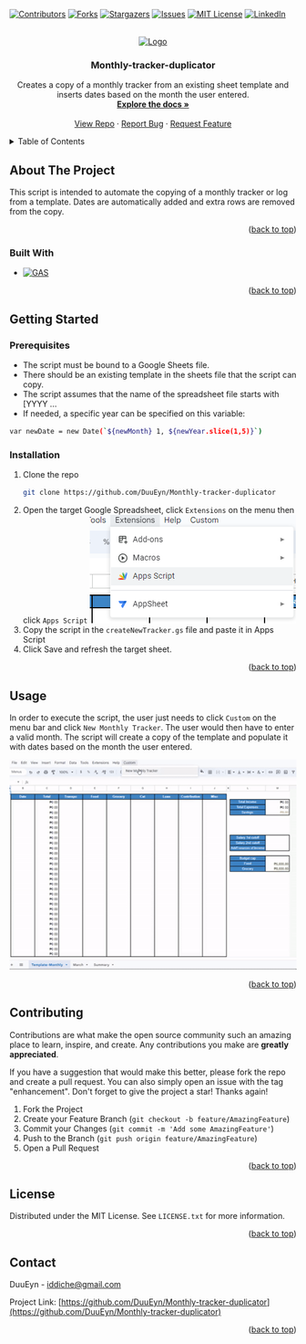 
<a name="readme-top"></a>

[![Contributors][contributors-shield]][contributors-url]
[![Forks][forks-shield]][forks-url]
[![Stargazers][stars-shield]][stars-url]
[![Issues][issues-shield]][issues-url]
[![MIT License][license-shield]][license-url]
[![LinkedIn][linkedin-shield]][linkedin-url]



<!-- PROJECT LOGO -->
<br />
<div align="center">
  <a href="https://github.com/DuuEyn/Monthly-tracker-duplicator">
    <img src="https://lh3.googleusercontent.com/yCF7mTvXRF_EhDf7Kun5_-LMYTbD2IL-stx_D97EzpACfhpGjY_Frx8NZw63rSn2dME0v8-Im49Mh16htvPAGmEOMhiTxDZzo6rB7MY" alt="Logo" width="80" height="80">
  </a>

<h3 align="center">Monthly-tracker-duplicator</h3>

  <p align="center">
    Creates a copy of a monthly tracker from an existing sheet template and inserts dates based on the month the user entered.
    <br />
    <a href="https://github.com/DuuEyn/Monthly-tracker-duplicator
"><strong>Explore the docs »</strong></a>
    <br />
    <br />
    <a href="https://github.com/DuuEyn/Monthly-tracker-duplicator
">View Repo</a>
    ·
    <a href="https://github.com/DuuEyn/Monthly-tracker-duplicator
/issues">Report Bug</a>
    ·
    <a href="https://github.com/DuuEyn/Monthly-tracker-duplicator
/issues">Request Feature</a>
  </p>
</div>



<!-- TABLE OF CONTENTS -->
<details>
  <summary>Table of Contents</summary>
  <ol>
    <li>
      <a href="#about-the-project">About The Project</a>
      <ul>
        <li><a href="#built-with">Built With</a></li>
      </ul>
    </li>
    <li>
      <a href="#getting-started">Getting Started</a>
      <ul>
        <li><a href="#prerequisites">Prerequisites</a></li>
        <li><a href="#installation">Installation</a></li>
      </ul>
    </li>
    <li><a href="#usage">Usage</a></li>
    <li><a href="#contributing">Contributing</a></li>
    <li><a href="#license">License</a></li>
    <li><a href="#contact">Contact</a></li>
  </ol>
</details>



<!-- ABOUT THE PROJECT -->
## About The Project

This script is intended to automate the copying of a monthly tracker or log from a template. 
Dates are automatically added and extra rows are removed from the copy.

<p align="right">(<a href="#readme-top">back to top</a>)</p>



### Built With

* [![GAS][gas.js]][gas-url]

<p align="right">(<a href="#readme-top">back to top</a>)</p>



<!-- GETTING STARTED -->
## Getting Started



### Prerequisites

* The script must be bound to a Google Sheets file. 
* There should be an existing template in the sheets file that the script can copy.
* The script assumes that the name of the spreadsheet file starts with [YYYY ...
* If needed, a specific year can be specified on this variable:
```sh
var newDate = new Date(`${newMonth} 1, ${newYear.slice(1,5)}`)
```

### Installation

1. Clone the repo
   ```sh
   git clone https://github.com/DuuEyn/Monthly-tracker-duplicator
   ```
2. Open the target Google Spreadsheet, click `Extensions` on the menu then click `Apps Script`
   ![Menu Screen Shot][menu-screenshot]
3. Copy the script in the `createNewTracker.gs` file and paste it in Apps Script
4. Click Save and refresh the target sheet.
   
<p align="right">(<a href="#readme-top">back to top</a>)</p>



<!-- USAGE EXAMPLES -->
## Usage

In order to execute the script, the user just needs to click `Custom` on the menu bar and click `New Monthly Tracker`. The user would then have to enter a valid month.
The script will create a copy of the template and populate it with dates based on the month the user entered.

![Project Demo][project-demo]

<p align="right">(<a href="#readme-top">back to top</a>)</p>



<!-- CONTRIBUTING -->
## Contributing

Contributions are what make the open source community such an amazing place to learn, inspire, and create. Any contributions you make are **greatly appreciated**.

If you have a suggestion that would make this better, please fork the repo and create a pull request. You can also simply open an issue with the tag "enhancement".
Don't forget to give the project a star! Thanks again!

1. Fork the Project
2. Create your Feature Branch (`git checkout -b feature/AmazingFeature`)
3. Commit your Changes (`git commit -m 'Add some AmazingFeature'`)
4. Push to the Branch (`git push origin feature/AmazingFeature`)
5. Open a Pull Request

<p align="right">(<a href="#readme-top">back to top</a>)</p>



<!-- LICENSE -->
## License

Distributed under the MIT License. See `LICENSE.txt` for more information.

<p align="right">(<a href="#readme-top">back to top</a>)</p>



<!-- CONTACT -->
## Contact

DuuEyn - iddiche@gmail.com

Project Link: [https://github.com/DuuEyn/Monthly-tracker-duplicator](https://github.com/DuuEyn/Monthly-tracker-duplicator)

<p align="right">(<a href="#readme-top">back to top</a>)</p>




<!-- MARKDOWN LINKS & IMAGES -->
<!-- https://www.markdownguide.org/basic-syntax/#reference-style-links -->
[contributors-shield]: https://img.shields.io/github/contributors/DuuEyn/Monthly-tracker-duplicator.svg?style=for-the-badge
[contributors-url]: https://github.com/DuuEyn/Monthly-tracker-duplicator/graphs/contributors
[forks-shield]: https://img.shields.io/github/forks/DuuEyn/Monthly-tracker-duplicator.svg?style=for-the-badge
[forks-url]: https://github.com/DuuEyn/Monthly-tracker-duplicator/network/members
[stars-shield]: https://img.shields.io/github/stars/DuuEyn/Monthly-tracker-duplicator.svg?style=for-the-badge
[stars-url]: https://github.com/DuuEyn/Monthly-tracker-duplicator/stargazers
[issues-shield]: https://img.shields.io/github/issues/DuuEyn/Monthly-tracker-duplicator.svg?style=for-the-badge
[issues-url]: https://github.com/DuuEyn/Monthly-tracker-duplicator/issues
[license-shield]: https://img.shields.io/github/license/DuuEyn/Monthly-tracker-duplicator.svg?style=for-the-badge
[license-url]: https://github.com/DuuEyn/Monthly-tracker-duplicator/blob/master/LICENSE
[linkedin-shield]: https://img.shields.io/badge/-LinkedIn-black.svg?style=for-the-badge&logo=linkedin&colorB=555
[linkedin-url]: https://linkedin.com/in/ian-dewaine-diche-69406a2bb
[menu-screenshot]: resources/BoundScript.png
[project-demo]: resources/ScriptDemo.gif
[gas.js]: https://img.shields.io/badge/Google%20Apps%20Script-4A4A55?style=for-the-badge&logo=googleappsscript&logoColor=white
[gas-url]: https://www.google.com/script/start/

